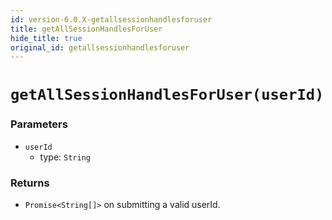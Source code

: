 ```yaml
---
id: version-6.0.X-getallsessionhandlesforuser
title: getAllSessionHandlesForUser
hide_title: true
original_id: getallsessionhandlesforuser
---
```


# ``getAllSessionHandlesForUser(userId)``
### Parameters
- ``userId`` 
  - type: ``String``

### Returns
- ``Promise<String[]>``  on submitting a valid userId.